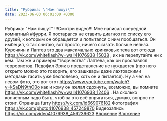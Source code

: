 ```yaml
---
title: "Рубрика: \"Нам пишут\""
date: 2023-06-03 06:01:00 +0300
---
```


Рубрика: "Нам пишут"
!!!Смотри видео!!!
Мне написал очередной комнатный #фурри.
Я постарался не ставить диагноз по списку его друзей, к которым он обращается и попытался с ним пообщаться.
Он имбецил, я так считаю, вот просто, ничего сказать больше нельзя.
Курочкин и Лаптев это два максимально кринжовых тела вот отсюда https://vk.com/whiteflash?w=wall41076938_15038 , их не перепутайте ни с кем. Там же и примеры "творчества" Лаптева, как он прославлял террористов. Педофил Эрик в представление не нуждается (про него открыто можно это говорить, его зашквары даже лахтовскими методами гасить уже бесполезно, хоть он и пытается). Ну а чел на левом фото, это вот этот https://www.youtube.com/watch?v=kSaDN9thO0o как и кому он желал сдохнуть, возможно, вы помните https://vk.com/whiteflash?w=wall41076938_12406 .
На сколько конченным надо быть, чтоб за это всё впрягаться, думаю, вопрос не стоит.
Страница furry https://vk.com/id669076182
Фотография
<a class="vk-attach" href="https://vk.com/photo41076938_457249870">https://vk.com/photo41076938_457249870</a>
Видеозапись
<a class="vk-attach" href="https://vk.com/video41076938_456239623">https://vk.com/video41076938_456239623</a>
<a class="vk-attach" href="https://vk.com/photo41076938_457249870">Вложение</a>
<a class="vk-attach" href="https://vk.com/video41076938_456239623">Вложение</a>
